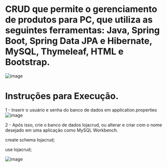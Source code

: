 # CRUD que permite o gerenciamento de produtos para PC, que utiliza as seguintes ferramentas: Java, Spring Boot, Spring Data JPA e Hibernate, MySQL, Thymeleaf, HTML e Bootstrap.
![image](https://github.com/user-attachments/assets/28192f65-f397-4949-99dc-361fa68532a4)

# Instruções para Execução.
1 - Inserir o usuário e senha do banco de dados em application.properties
![image](https://github.com/user-attachments/assets/882147f8-8019-426a-8f17-d9ec2d6339cc)

2 - Após isso, crie o banco de dados lojacrud, ou alterar e criar com o nome desejado em uma aplicação como MySQL Workbench.

create schema lojacrud;

use lojacrud;


![image](https://github.com/user-attachments/assets/4c1ad371-4a4d-44af-a7fb-bc0d3008647d)
